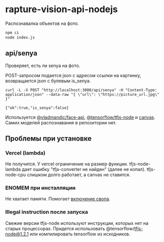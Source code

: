 # rapture-vision-api-nodejs

Распознавалка объектов на фото.

```bash
npm ci
node index.js
```


## api/senya

Проверяет, есть ли senya на фото.

POST-запросом подается json с адресом ссылки на картинку, возвращается json с булевым is_senya.

```
curl -L -X POST "http://localhost:3000/api/senya" -H "Content-Type: application/json" --data-raw "{ \"url\": \"https://picture_url.jpg\" }"

{"ok":true,"is_senya":false}
```

Используется [@vladmandic/face-api](https://www.npmjs.com/package/@vladmandic/face-api), [@tensorflow/tfjs-node](https://www.npmjs.com/package/@tensorflow/tfjs-node) и [canvas](https://www.npmjs.com/package/canvas). Самих моделей распознавания в репозитории нет.

## Проблемы при установке

### Vercel (lambda)

Не получится. У vercel ограничение на размер функции. tfjs-node-lambda дает ошибку "tfjs-converter не найден" (далее не копал). tfjs-node-cpu слишком долго работает, а canvas не ставится.

### ENOMEM при инсталляции

Не хватает памяти. Помогает [включение свопа](https://stackoverflow.com/questions/26193654/node-js-catch-enomem-error-thrown-after-spawn).

### Illegal instruction после запуска

Свежие версии tfjs-node используют инструкции, которых нет на старых процессорах. Придется использовать @tensorflow/tfjs-node@1.2.1 или компилировать tensorflow из исходников.
